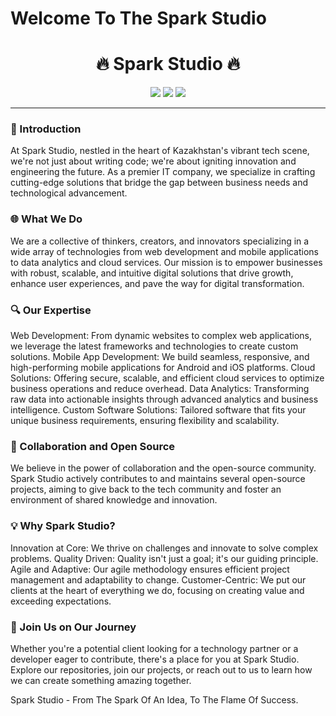 # Welcome To The Spark Studio
<h1 align="center">🔥 Spark Studio 🔥</h1>

<p align="center">
  <img src="https://img.shields.io/badge/Project%20Status-Active-orange" />
  <img src="https://img.shields.io/github/license/yourusername/yourrepository?color=orange&style=flat-square" />
  <img src="https://img.shields.io/github/stars/yourusername/yourrepository?color=orange" />
</p>

---

### 🌟 Introduction

At Spark Studio, nestled in the heart of Kazakhstan's vibrant tech scene, we're not just about writing code; we're about igniting innovation and engineering the future. As a premier IT company, we specialize in crafting cutting-edge solutions that bridge the gap between business needs and technological advancement.

### 🌐 What We Do

We are a collective of thinkers, creators, and innovators specializing in a wide array of technologies from web development and mobile applications to data analytics and cloud services. Our mission is to empower businesses with robust, scalable, and intuitive digital solutions that drive growth, enhance user experiences, and pave the way for digital transformation.

### 🔍 Our Expertise

Web Development: From dynamic websites to complex web applications, we leverage the latest frameworks and technologies to create custom solutions.
Mobile App Development: We build seamless, responsive, and high-performing mobile applications for Android and iOS platforms.
Cloud Solutions: Offering secure, scalable, and efficient cloud services to optimize business operations and reduce overhead.
Data Analytics: Transforming raw data into actionable insights through advanced analytics and business intelligence.
Custom Software Solutions: Tailored software that fits your unique business requirements, ensuring flexibility and scalability.

### 🤝 Collaboration and Open Source

We believe in the power of collaboration and the open-source community. Spark Studio actively contributes to and maintains several open-source projects, aiming to give back to the tech community and foster an environment of shared knowledge and innovation.

### 💡 Why Spark Studio?

Innovation at Core: We thrive on challenges and innovate to solve complex problems.
Quality Driven: Quality isn't just a goal; it's our guiding principle.
Agile and Adaptive: Our agile methodology ensures efficient project management and adaptability to change.
Customer-Centric: We put our clients at the heart of everything we do, focusing on creating value and exceeding expectations.

### 🌟 Join Us on Our Journey

Whether you're a potential client looking for a technology partner or a developer eager to contribute, there's a place for you at Spark Studio. Explore our repositories, join our projects, or reach out to us to learn how we can create something amazing together.

Spark Studio - From The Spark Of An Idea, To The Flame Of Success.




